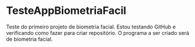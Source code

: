 # TesteAppBiometriaFacil
Teste do primeiro projeto de biometria facial.
Estou testando GitHub e verificando como fazer para criar repositório.
O programa a ser criado será de biometria facial.
